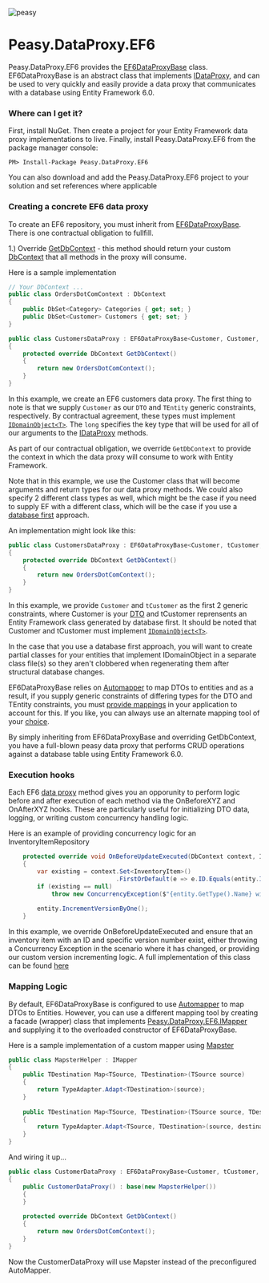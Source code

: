 ![peasy](https://www.dropbox.com/s/2yajr2x9yevvzbm/peasy3.png?dl=0&raw=1)

# Peasy.DataProxy.EF6

Peasy.DataProxy.EF6 provides the [EF6DataProxyBase](https://github.com/peasy/Peasy.DataProxy.EF6/blob/master/Peasy.DataProxy.EF6/EF6DataProxyBase.cs) class.  EF6DataProxyBase is an abstract class that implements [IDataProxy](https://github.com/ahanusa/Peasy.NET/wiki/Data-Proxy), and can be used to very quickly and easily provide a data proxy that communicates with a database using Entity Framework 6.0.

### Where can I get it?

First, install NuGet. Then create a project for your Entity Framework data proxy implementations to live.  Finally, install Peasy.DataProxy.EF6 from the package manager console:

``` PM> Install-Package Peasy.DataProxy.EF6 ```

You can also download and add the Peasy.DataProxy.EF6 project to your solution and set references where applicable

### Creating a concrete EF6 data proxy

To create an EF6 repository, you must inherit from [EF6DataProxyBase](https://github.com/peasy/Peasy.DataProxy.EF6/blob/master/Peasy.DataProxy.EF6/EF6DataProxyBase.cs).  There is one contractual obligation to fullfill.

1.) Override [GetDbContext](https://github.com/peasy/Peasy.DataProxy.EF6/blob/master/Peasy.DataProxy.EF6/EF6DataProxyBase.cs#L25) - this method should return your custom [DbContext](https://msdn.microsoft.com/en-us/library/system.data.entity.dbcontext(v=vs.113).aspx) that all methods in the proxy will consume.

Here is a sample implementation

```c#
// Your DbContext ...
public class OrdersDotComContext : DbContext
{
    public DbSet<Category> Categories { get; set; }
    public DbSet<Customer> Customers { get; set; }
}

public class CustomersDataProxy : EF6DataProxyBase<Customer, Customer, long>
{
    protected override DbContext GetDbContext()
    {
        return new OrdersDotComContext();
    }
}

```

In this example, we create an EF6 customers data proxy.  The first thing to note is that we supply ```Customer``` as our ```DTO``` and ```TEntity``` generic constraints, respectively.  By contractual agreement, these types must implement [```IDomainObject<T>```](https://github.com/peasy/Peasy.NET/blob/master/Peasy.Core/IDomainObject.cs).  The ```long``` specifies the key type that will be used for all of our arguments to the [IDataProxy](https://github.com/peasy/Peasy.NET/wiki/Data-Proxy) methods.

As part of our contractual obligation, we override ```GetDbContext``` to provide the context in which the data proxy will consume to work with Entity Framework.

Note that in this example, we use the Customer class that will become arguments and return types for our data proxy methods.  We could also specify 2 different class types as well, which might be the case if you need to supply EF with a different class, which will be the case if you use a [database first](https://msdn.microsoft.com/en-us/data/jj206878.aspx) approach. 

An implementation might look like this:

```c#
public class CustomersDataProxy : EF6DataProxyBase<Customer, tCustomer, long>
{
    protected override DbContext GetDbContext()
    {
        return new OrdersDotComContext();
    }
}
```

In this example, we provide ```Customer``` and ```tCustomer``` as the first 2 generic constraints, where Customer is your [DTO]() and tCustomer reprensents an Entity Framework class generated by database first.  It should be noted that Customer and tCustomer must implement [```IDomainObject<T>```](https://github.com/peasy/Peasy.NET/blob/master/Peasy.Core/IDomainObject.cs).

In the case that you use a database first approach, you will want to create partial classes for your entities that implement IDomainObject<T> in a separate class file(s) so they aren't clobbered when regenerating them after structural database changes.

EF6DataProxyBase relies on [Automapper](https://github.com/AutoMapper/AutoMapper) to map DTOs to entities and as a result, if you supply generic constraints of differing types for the DTO and TEntity constraints, you must [provide mappings](https://github.com/AutoMapper/AutoMapper/wiki/Getting-started) in your application to account for this.  If you like, you can always use an alternate mapping tool of your [choice](https://github.com/peasy/Peasy.DataProxy.EF6#mapping-logic).

By simply inheriting from EF6DataProxyBase and overriding GetDbContext, you have a full-blown peasy data proxy that performs CRUD operations against a database table using Entity Framework 6.0.

### Execution hooks

Each EF6 [data proxy]() method gives you an opporunity to perform logic before and after execution of each method via the OnBeforeXYZ and OnAfterXYZ hooks.  These are particularly useful for initializing DTO data, logging, or writing custom concurrency handling logic.

Here is an example of providing concurrency logic for an InventoryItemRepository

```c#
    protected override void OnBeforeUpdateExecuted(DbContext context, InventoryItem entity)
    {
        var existing = context.Set<InventoryItem>()
                              .FirstOrDefault(e => e.ID.Equals(entity.ID) && e.Version == entity.Version);
        if (existing == null)
            throw new ConcurrencyException($"{entity.GetType().Name} with id {entity.ID.ToString()} was already changed");
	
        entity.IncrementVersionByOne();
    }
```

In this example, we override OnBeforeUpdateExecuted and ensure that an inventory item with an ID and specific version number exist, either throwing a Concurrency Exception in the scenario where it has changed, or providing our custom version incrementing logic.  A full implementation of this class can be found [here](https://github.com/peasy/Samples/blob/master/Orders.com.DAL.EF/InventoryItemRepository.cs)

### Mapping Logic

By default, EF6DataProxyBase is configured to use [Automapper](https://github.com/AutoMapper/AutoMapper) to map DTOs to Entities.  However, you can use a different mapping tool by creating a facade (wrapper) class that implements [Peasy.DataProxy.EF6.IMapper](https://github.com/peasy/Peasy.DataProxy.EF6/blob/master/Peasy.DataProxy.EF6/IMapper.cs) and supplying it to the overloaded constructor of EF6DataProxyBase.

Here is a sample implementation of a custom mapper using [Mapster](https://github.com/eswann/Mapster)

```c#
public class MapsterHelper : IMapper
{
    public TDestination Map<TSource, TDestination>(TSource source)
    {
        return TypeAdapter.Adapt<TDestination>(source);
    }
	
    public TDestination Map<TSource, TDestination>(TSource source, TDestination destination)
    {
        return TypeAdapter.Adapt<TSource, TDestination>(source, destination);
    }
}
```

And wiring it up...

```c#
public class CustomerDataProxy : EF6DataProxyBase<Customer, tCustomer, long>
{
    public CustomerDataProxy() : base(new MapsterHelper())
    {
    }
        
    protected override DbContext GetDbContext()
    {
        return new OrdersDotComContext();
    }
}
```

Now the CustomerDataProxy will use Mapster instead of the preconfigured AutoMapper.
